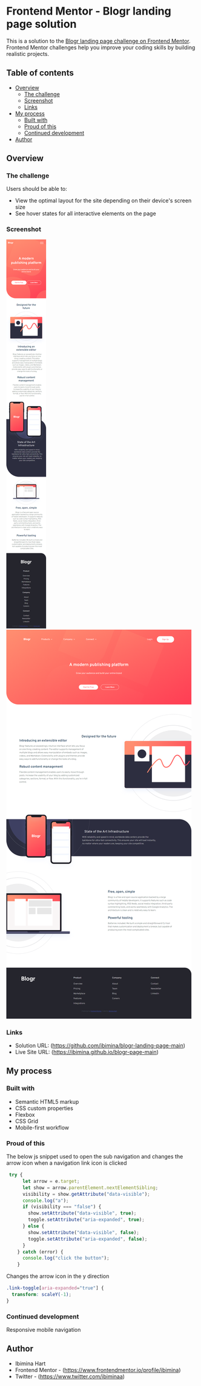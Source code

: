 # Frontend Mentor - Blogr landing page solution

This is a solution to the [Blogr landing page challenge on Frontend Mentor](https://www.frontendmentor.io/challenges/blogr-landing-page-EX2RLAApP). Frontend Mentor challenges help you improve your coding skills by building realistic projects. 

## Table of contents

- [Overview](#overview)
  - [The challenge](#the-challenge)
  - [Screenshot](#screenshot)
  - [Links](#links)
- [My process](#my-process)
  - [Built with](#built-with)
  - [Proud of this](#proud-of-this)
  - [Continued development](#continued-development)
- [Author](#author)



## Overview

### The challenge

Users should be able to:

- View the optimal layout for the site depending on their device's screen size
- See hover states for all interactive elements on the page

### Screenshot

![mobile](Capture027.png)
![Desktop](Capture026.png)

### Links

- Solution URL: (https://github.com/ibimina/blogr-landing-page-main)
- Live Site URL: (https://ibimina.github.io/blogr-page-main)

## My process

### Built with

- Semantic HTML5 markup
- CSS custom properties
- Flexbox
- CSS Grid
- Mobile-first workflow


### Proud of this
The below js snippet used to open the sub navigation and changes the arrow icon when  a navigation link icon is  clicked

```js
 try {
      let arrow = e.target;
      let show = arrow.parentElement.nextElementSibling;
      visibility = show.getAttribute("data-visible");
      console.log("a");
      if (visibility === "false") {
        show.setAttribute("data-visible", true);
        toggle.setAttribute("aria-expanded", true);
      } else {
        show.setAttribute("data-visible", false);
        toggle.setAttribute("aria-expanded", false);
      }
    } catch (error) {
      console.log("click the button");
    }
```

Changes the arrow icon in the y direction
```css
.link-toggle[aria-expanded="true"] {
  transform: scaleY(-1);
}
```
### Continued development

Responsive mobile navigation

## Author

- Ibimina Hart
- Frontend Mentor - (https://www.frontendmentor.io/profile/ibimina)
- Twitter - (https://www.twitter.com/ibiminaa)



